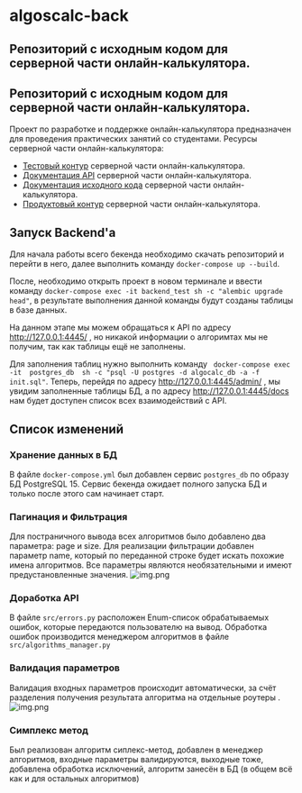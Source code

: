# algoscalc-back
## Репозиторий с исходным кодом для серверной части онлайн-калькулятора. 

## Репозиторий с исходным кодом для серверной части онлайн-калькулятора.

Проект по разработке и поддержке онлайн-калькулятора предназначен для проведения практических занятий со студентами.
Ресурсы серверной части онлайн-калькулятора:

- [Тестовый контур](https://test.ommat.ru/api/algorithms) серверной части онлайн-калькулятора.
- [Документация API](https://swagger.ommat.ru/docs) серверной части онлайн-калькулятора.
- [Документация исходного кода](https://backend-docs.ommat.ru/index.html) серверной части онлайн-калькулятора.
- [Продуктовый контур](https://prod.ommat.ru/api/Test) серверной части онлайн-калькулятора.

## Запуск Backend'а

Для начала работы всего бекенда необходимо скачать репозиторий и перейти в него,
далее выполнить команду `docker-compose up --build`.

После, необходимо открыть проект в новом терминале и ввести команду
`docker-compose exec -it backend_test sh -c "alembic upgrade head"`,
в результате выполнения данной команды будут созданы таблицы в базе данных.

На данном этапе мы можем обращаться к API по адресу http://127.0.0.1:4445/ ,
но никакой информации о алгоримтах мы не получим, так как таблицы ещё не заполнены.

Для заполнения таблиц нужно выполнить
команду ` docker-compose exec -it  postgres_db  sh -c "psql -U postgres -d algocalc_db -a -f init.sql"`.
Теперь, перейдя по адресу http://127.0.0.1:4445/admin/ , мы увидим заполненные таблицы БД,
а по адресу http://127.0.0.1:4445/docs нам будет доступен список всех взаимодействий с API.

## Список изменений

### Хранение данных в БД

В файле `docker-compose.yml` был добавлен сервис `postgres_db` по образу БД PostgreSQL 15.
Сервис бекенда ожидает полного запуска БД и только после этого сам начинает старт.

### Пагинация и Фильтрация

Для постраничного вывода всех алгоритмов было добавлено два параметра: page и size.
Для реализации фильтрации добавлен параметр name, который по переданной строке будет искать похожие имена алгоритмов.
Все параметры являются необязательными и имеют предустановленные значения.
![img.png](images/img.png)

### Доработка API

В файле `src/errors.py` расположен Enum-список обрабатываемых ошибок, которые передаются пользователю на вывод.
Обработка ошибок производится менеджером алгоритмов в файле `src/algorithms_manager.py`

### Валидация параметров

Валидация входных параметров происходит автоматически, за счёт разделения получения результата алгоритма на отдельные
роутеры .
![img.png](images/img2.png)

### Симплекс метод

Был реализован алгоритм сиплекс-метод, добавлен в менеджер алгоритмов, входные параметры валидируются, выходные тоже, 
добавлена обработка исключений, алгоритм занесён в БД (в общем всё как и для остальных алгоритмов)